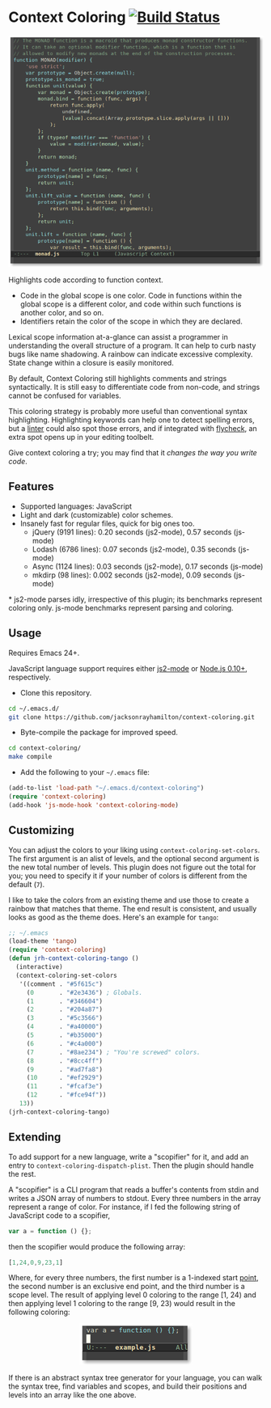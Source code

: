 # Context Coloring [![Build Status](https://travis-ci.org/jacksonrayhamilton/context-coloring.png?branch=develop)](https://travis-ci.org/jacksonrayhamilton/context-coloring)

<p align="center">
  <img alt="Screenshot of JavaScript code highlighted by context." src="screenshot.png" title="Screenshot">
</p>

Highlights code according to function context.

- Code in the global scope is one color. Code in functions within the global
  scope is a different color, and code within such functions is another color,
  and so on.
- Identifiers retain the color of the scope in which they are declared.

Lexical scope information at-a-glance can assist a programmer in understanding
the overall structure of a program. It can help to curb nasty bugs like name
shadowing. A rainbow can indicate excessive complexity. State change within a
closure is easily monitored.

By default, Context Coloring still highlights comments and strings
syntactically. It is still easy to differentiate code from non-code, and strings
cannot be confused for variables.

This coloring strategy is probably more useful than conventional syntax
highlighting. Highlighting keywords can help one to detect spelling errors, but
a [linter][] could also spot those errors, and if integrated with [flycheck][],
an extra spot opens up in your editing toolbelt.

Give context coloring a try; you may find that it *changes the way you write
code*.

## Features

- Supported languages: JavaScript
- Light and dark (customizable) color schemes.
- Insanely fast for regular files, quick for big ones too.
  - jQuery (9191 lines): 0.20 seconds (js2-mode), 0.57 seconds (js-mode)
  - Lodash (6786 lines): 0.07 seconds (js2-mode), 0.35 seconds (js-mode)
  - Async (1124 lines): 0.03 seconds (js2-mode), 0.17 seconds (js-mode)
  - mkdirp (98 lines): 0.002 seconds (js2-mode), 0.09 seconds (js-mode)

\* js2-mode parses idly, irrespective of this plugin; its benchmarks represent
coloring only. js-mode benchmarks represent parsing and coloring.

## Usage

Requires Emacs 24+.

JavaScript language support requires either [js2-mode][] or
[Node.js 0.10+][node], respectively.

- Clone this repository.

```bash
cd ~/.emacs.d/
git clone https://github.com/jacksonrayhamilton/context-coloring.git
```

- Byte-compile the package for improved speed.

```bash
cd context-coloring/
make compile
```

- Add the following to your `~/.emacs` file:

```lisp
(add-to-list 'load-path "~/.emacs.d/context-coloring")
(require 'context-coloring)
(add-hook 'js-mode-hook 'context-coloring-mode)
```

## Customizing

You can adjust the colors to your liking using
`context-coloring-set-colors`. The first argument is an alist of levels, and the
optional second argument is the new total number of levels. This plugin does not
figure out the total for you; you need to specify it if your number of colors is
different from the default (`7`).

I like to take the colors from an existing theme and use those to create a
rainbow that matches that theme. The end result is consistent, and usually looks
as good as the theme does. Here's an example for `tango`:

```lisp
;; ~/.emacs
(load-theme 'tango)
(require 'context-coloring)
(defun jrh-context-coloring-tango ()
  (interactive)
  (context-coloring-set-colors
   '((comment . "#5f615c")
     (0       . "#2e3436") ; Globals.
     (1       . "#346604")
     (2       . "#204a87")
     (3       . "#5c3566")
     (4       . "#a40000")
     (5       . "#b35000")
     (6       . "#c4a000")
     (7       . "#8ae234") ; "You're screwed" colors.
     (8       . "#8cc4ff")
     (9       . "#ad7fa8")
     (10      . "#ef2929")
     (11      . "#fcaf3e")
     (12      . "#fce94f"))
   13))
(jrh-context-coloring-tango)
```

## Extending

To add support for a new language, write a "scopifier" for it, and add an entry
to `context-coloring-dispatch-plist`. Then the plugin should handle the rest.

A "scopifier" is a CLI program that reads a buffer's contents from stdin and
writes a JSON array of numbers to stdout. Every three numbers in the array
represent a range of color. For instance, if I fed the following string of
JavaScript code to a scopifier,

```js
var a = function () {};
```

then the scopifier would produce the following array:

```js
[1,24,0,9,23,1]
```

Where, for every three numbers, the first number is a 1-indexed start [point][],
the second number is an exclusive end point, and the third number is a scope
level. The result of applying level 0 coloring to the range &#91;1, 24) and then
applying level 1 coloring to the range &#91;9, 23) would result in the following
coloring:

<p align="center">
  <img alt="Screenshot of ranges &#91;1, 24) and &#91;9, 23)." src="scopifier.png" title="Screenshot">
</p>

If there is an abstract syntax tree generator for your language, you can walk
the syntax tree, find variables and scopes, and build their positions and levels
into an array like the one above.

[linter]: http://jshint.com/about/
[flycheck]: http://www.flycheck.org/
[point]: http://www.gnu.org/software/emacs/manual/html_node/elisp/Point.html
[js2-mode]: https://github.com/mooz/js2-mode
[node]: http://nodejs.org/download/
[load path]: https://www.gnu.org/software/emacs/manual/html_node/emacs/Lisp-Libraries.html
